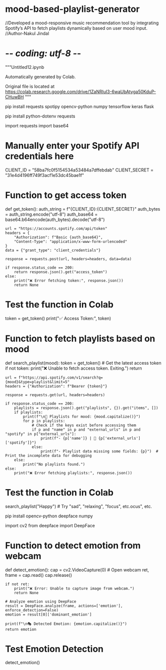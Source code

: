# mood-based-playlist-generator
//Developed a mood-responsive music recommendation tool by integrating Spotify’s API to fetch playlists dynamically  based on user mood input.
//Author-Nakul Jindal

# -*- coding: utf-8 -*-
"""Untitled12.ipynb

Automatically generated by Colab.

Original file is located at
    https://colab.research.google.com/drive/1ZaNRIuI3-6waUbAtyga50KduP-CHuwBH
"""

pip install requests spotipy opencv-python numpy tensorflow keras flask

pip install python-dotenv requests

import requests
import base64

# Manually enter your Spotify API credentials here
CLIENT_ID = "58ba7fc0f5154534a53484a7dffebdab"
CLIENT_SECRET = "31e4d4196ff749f3acf1e53dc45bae1f"

# Function to get access token
def get_token():
    auth_string = f"{CLIENT_ID}:{CLIENT_SECRET}"
    auth_bytes = auth_string.encode("utf-8")
    auth_base64 = base64.b64encode(auth_bytes).decode("utf-8")

    url = "https://accounts.spotify.com/api/token"
    headers = {
        "Authorization": f"Basic {auth_base64}",
        "Content-Type": "application/x-www-form-urlencoded"
    }
    data = {"grant_type": "client_credentials"}

    response = requests.post(url, headers=headers, data=data)

    if response.status_code == 200:
        return response.json().get("access_token")
    else:
        print("❌ Error fetching token:", response.json())
        return None

# Test the function in Colab
token = get_token()
print("✅ Access Token:", token)

# Function to fetch playlists based on mood
def search_playlist(mood):
    token = get_token()  # Get the latest access token
    if not token:
        print("❌ Unable to fetch access token. Exiting.")
        return

    url = f"https://api.spotify.com/v1/search?q={mood}&type=playlist&limit=5"
    headers = {"Authorization": f"Bearer {token}"}

    response = requests.get(url, headers=headers)

    if response.status_code == 200:
        playlists = response.json().get("playlists", {}).get("items", [])
        if playlists:
            print(f"\n🎵 Playlists for mood: {mood.capitalize()}")
            for p in playlists:
                # Check if the keys exist before accessing them
                if p and "name" in p and "external_urls" in p and "spotify" in p["external_urls"]:
                    print(f"- {p['name']} | 🔗 {p['external_urls']['spotify']}")
                else:
                    print(f"- Playlist data missing some fields: {p}")  # Print the incomplete data for debugging
        else:
            print("No playlists found.")
    else:
        print("❌ Error fetching playlists:", response.json())

# Test the function in Colab
search_playlist("Happy")  # Try "sad", "relaxing", "focus", etc.ocus", etc.

pip install opencv-python deepface numpy

import cv2
from deepface import DeepFace

# Function to detect emotion from webcam
def detect_emotion():
    cap = cv2.VideoCapture(0)  # Open webcam
    ret, frame = cap.read()
    cap.release()

    if not ret:
        print("❌ Error: Unable to capture image from webcam.")
        return None

    # Analyze emotion using DeepFace
    result = DeepFace.analyze(frame, actions=['emotion'], enforce_detection=False)
    emotion = result[0]['dominant_emotion']

    print(f"\n🎭 Detected Emotion: {emotion.capitalize()}")
    return emotion

# Test Emotion Detection
detect_emotion()
